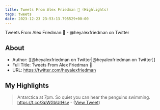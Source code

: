 ```yaml
---
title: Tweets From Alex Friedman 🤠 (Highlights)
tags: tweets
date: 2023-12-23 23:53:13.795529+00:00
---
```

Tweets From Alex Friedman 🤠 - @heyalexfriedman on Twitter

## About
- Author: [[@heyalexfriedman on Twitter|@heyalexfriedman on Twitter]]
- Full Title: Tweets From Alex Friedman 🤠
- URL: https://twitter.com/heyalexfriedman

## My Highlights
> Antarctica at 7pm. So quiet you can hear the penguins swimming. https://t.co/3pWGbUrHsv
\-  ([View Tweet](https://twitter.com/heyalexfriedman/status/1738313336566280417))

